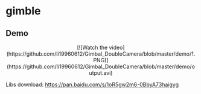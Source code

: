# gimble
## Demo
<p align="center">
	[![Watch the video](https://github.com/li19960612/Gimbal_DoubleCamera/blob/master/demo/1.PNG)](https://github.com/li19960612/Gimbal_DoubleCamera/blob/master/demo/output.avi)
</p> 

Libs download: https://pan.baidu.com/s/1oR5gw2m6-0BbyA73haigyg
